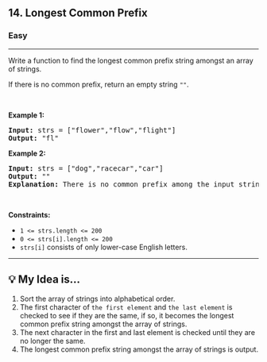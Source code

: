 <h2>14. Longest Common Prefix</h2><h3>Easy</h3><hr><div><p>Write a function to find the longest common prefix string amongst an array of strings.</p>

<p>If there is no common prefix, return an empty string <code>""</code>.</p>

<p>&nbsp;</p>
<p><strong>Example 1:</strong></p>

<pre><strong>Input:</strong> strs = ["flower","flow","flight"]
<strong>Output:</strong> "fl"
</pre>

<p><strong>Example 2:</strong></p>

<pre><strong>Input:</strong> strs = ["dog","racecar","car"]
<strong>Output:</strong> ""
<strong>Explanation:</strong> There is no common prefix among the input strings.
</pre>

<p>&nbsp;</p>
<p><strong>Constraints:</strong></p>

<ul>
	<li><code>1 &lt;= strs.length &lt;= 200</code></li>
	<li><code>0 &lt;= strs[i].length &lt;= 200</code></li>
	<li><code>strs[i]</code> consists of only lower-case English letters.</li>
</ul>
</div>

<hr>
<h2>💡 My Idea is...</h2>
<ol>
    <li>Sort the array of strings into alphabetical order.</li>
    <li>The first character of <code>the first element</code> and <code>the last element</code> is checked to see if they are the same, if so, it becomes the longest common prefix string amongst the array of strings.</li>
    <li>The next character in the first and last element is checked until they are no longer the same.</li>
    <li>The longest common prefix string amongst the array of strings is output.</li>
</ol>
